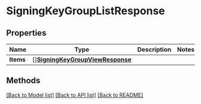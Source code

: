 # SigningKeyGroupListResponse

## Properties

Name | Type | Description | Notes
------------ | ------------- | ------------- | -------------
**Items** | [][**SigningKeyGroupViewResponse**](SigningKeyGroupViewResponse.md) |  | 

## Methods


[[Back to Model list]](../README.md#documentation-for-models) [[Back to API list]](../README.md#documentation-for-api-endpoints) [[Back to README]](../README.md)


